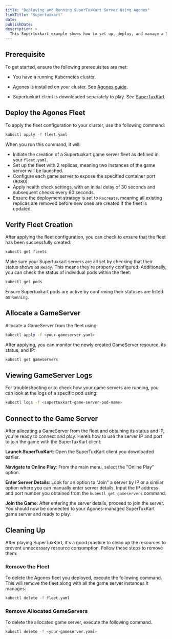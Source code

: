 ```yaml
---
title: "Deploying and Running SuperTuxKart Server Using Agones"
linkTitle: "Supertuxkart"
date:
publishDate:
description: >
  This Supertuxkart example shows how to set up, deploy, and manage a Supertuxkart game server on a Kubernetes cluster using Agones. It highlights an approach to integrate with existing dedicated game servers.
---
```


## Prerequisite

 To get started, ensure the following prerequisites are met:

  - You have a running Kubernetes cluster.
  
  - Agones is installed on your cluster. See [Agones guide](https://agones.dev/site/docs/installation/install-agones/).

  - Supertuxkart client is downloaded separately to play. See [SuperTuxKart](https://supertuxkart.net/)

## Deploy the Agones Fleet

To apply the fleet configuration to your cluster, use the following command:

```bash
kubectl apply -f fleet.yaml
```

When you run this command, it will:
- Initiate the creation of a Supertuxkart game server fleet as defined in your `fleet.yaml`.
- Set up the fleet with 2 replicas, meaning two instances of the game server will be launched.
- Configure each game server to expose the specified container port (8080).
- Apply health check settings, with an initial delay of 30 seconds and subsequent checks every 60 seconds.
- Ensure the deployment strategy is set to `Recreate`, meaning all existing replicas are removed before new ones are created if the fleet is updated.

## Verify Fleet Creation

After applying the fleet configuration, you can check to ensure that the fleet has been successfully created:

```bash
kubectl get fleets
```

Make sure your Supertuxkart servers are all set by checking that their status shows as `Ready`.
This means they're properly configured. Additionally, you can check the status of individual pods within the fleet:

```bash
kubectl get pods
```

Ensure Supertuxkart pods are active by confirming their statuses are listed as `Running`.

## Allocate a GameServer

Allocate a GameServer from the fleet using:

```bash
kubectl apply -f <your-gameserver.yaml>
```

After applying, you can monitor the newly created GameServer resource, its status, and IP:

```bash
kubectl get gameservers
```

## Viewing GameServer Logs

For troubleshooting or to check how your game servers are running, you can look at the logs of a specific pod using:

```bash
kubectl logs -f <supertuxkart-game-server-pod-name>
```

## Connect to the Game Server

After allocating a GameServer from the fleet and obtaining its status and IP, you're ready to connect and play. Here’s how to use the server IP and port to join the game with the SuperTuxKart client:

**Launch SuperTuxKart**: Open the SuperTuxKart client you downloaded earlier.

**Navigate to Online Play**: From the main menu, select the "Online Play" option.

**Enter Server Details**: Look for an option to "Join" a server by IP or a similar option where you can manually enter server details. Input the IP address and port number you obtained from the `kubectl get gameservers` command.

**Join the Game**: After entering the server details, proceed to join the server. You should now be connected to your Agones-managed SuperTuxKart game server and ready to play.

## Cleaning Up

After playing SuperTuxKart, it's a good practice to clean up the resources to prevent unnecessary resource consumption. Follow these steps to remove them:

### Remove the Fleet

To delete the Agones fleet you deployed, execute the following command. This will remove the fleet along with all the game server instances it manages:

```bash
kubectl delete -f fleet.yaml
```

### Remove Allocated GameServers

To delete the allocated game server, execute the following command.

```bash
kubectl delete -f <your-gameserver.yaml>
```
